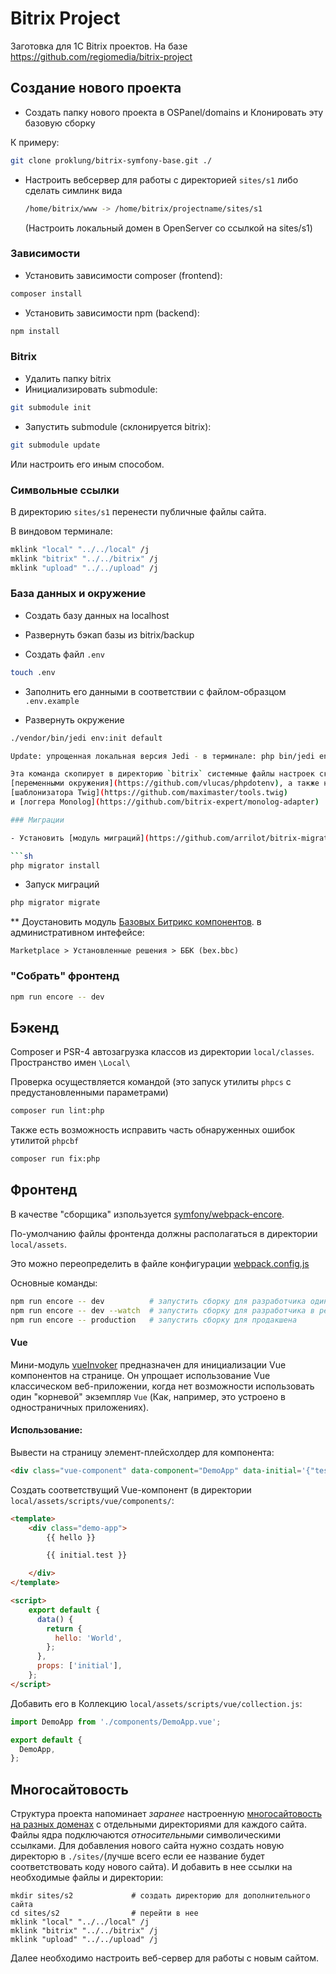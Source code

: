 # Bitrix Project

Заготовка для 1C Bitrix проектов. На базе https://github.com/regiomedia/bitrix-project

## Создание нового проекта

- Создать папку нового проекта в OSPanel/domains и Клонировать эту базовую сборку

К примеру:
```sh
git clone proklung/bitrix-symfony-base.git ./
```

- Настроить вебсервер для работы с директорией `sites/s1` либо сделать симлинк вида
  
  ```sh
  /home/bitrix/www -> /home/bitrix/projectname/sites/s1
  ```
  (Настроить локальный домен в OpenServer со ссылкой на sites/s1)

### Зависимости

- Установить зависимости composer (frontend):
```sh
composer install
```

- Установить зависимости npm (backend):
```sh
npm install
```

### Bitrix

- Удалить папку bitrix
- Инициализировать submodule:
```sh
git submodule init
```

- Запустить submodule (cклонируется bitrix):
```sh
git submodule update
```

Или настроить его иным способом.

### Символьные ссылки

В директорию `sites/s1` перенести публичные файлы сайта.

В виндовом терминале:

```sh
mklink "local" "../../local" /j
mklink "bitrix" "../../bitrix" /j
mklink "upload" "../../upload" /j
```

### База данных и окружение

- Создать базу данных на localhost

- Развернуть бэкап базы из bitrix/backup

- Создать файл `.env` 

```sh
touch .env
```

- Заполнить его данными в соответствии с файлом-образцом `.env.example`

- Развернуть окружение

```sh
./vendor/bin/jedi env:init default

Update: упрощенная локальная версия Jedi - в терминале: php bin/jedi env:init default

Эта команда скопирует в директорию `bitrix` системные файлы настроек сконфигурированные для работы с 
[переменными окружения](https://github.com/vlucas/phpdotenv), а также настройки 
[шаблонизатора Twig](https://github.com/maximaster/tools.twig) 
и [логгера Monolog](https://github.com/bitrix-expert/monolog-adapter)

### Миграции

- Установить [модуль миграций](https://github.com/arrilot/bitrix-migrations)

```sh
php migrator install
```

- Запуск миграций

```sh
php migrator migrate
```

** Доустановить модуль [Базовых Битрикс компонентов](https://github.com/bitrix-expert/bbc). в административном интефейсе: 

`Marketplace > Установленные решения > ББК (bex.bbc)`


### "Собрать" фронтенд

```sh
npm run encore -- dev
```

## Бэкенд

Composer и PSR-4 автозагрузка классов из директории `local/classes`. Пространство имен `\Local\ `

Проверка осуществляется командой (это запуск утилиты `phpcs` с предустановленными параметрами) 

```sh
composer run lint:php
```

Также есть возможность исправить часть обнаруженных ошибок утилитой `phpcbf`

```sh
composer run fix:php
```

## Фронтенд

В качестве "сборщика" изпользуется [symfony/webpack-encore](https://github.com/symfony/webpack-encore). 

По-умолчанию файлы фронтенда должны располагаться в директории `local/assets`.

Это можно переопределить в файле конфигурации [webpack.config.js](./webpack.config.js) 

Основные команды:

```sh
npm run encore -- dev          # запустить сборку для разработчика один раз
npm run encore -- dev --watch  # запустить сборку для разработчика в режиме слежения за файлами
npm run encore -- production   # запустить сборку для продакшена
```
    
#### Vue

Мини-модуль [vueInvoker](local/assets/scripts/util/vueInvoker.js) 
предназначен для инициализации Vue компонентов на странице.
Он упрощает использование Vue классическом веб-приложении, когда нет возможности 
использовать один "корневой" экземпляр `Vue` (Как, например, это устроено в одностраничных приложениях).

#### Использование:

Вывести на страницу элемент-плейсхолдер для компонента:

```html
<div class="vue-component" data-component="DemoApp" data-initial='{"test": "data"}'></div>
```

Создать соответствущий Vue-компонент (в директории `local/assets/scripts/vue/components/`:


```html
<template>
    <div class="demo-app">
        {{ hello }}

        {{ initial.test }}

    </div>
</template>

<script>
    export default {
      data() {
        return {
          hello: 'World',
        };
      },
      props: ['initial'],
    };
</script>
```

Добавить его в Коллекцию `local/assets/scripts/vue/collection.js`:

```js
import DemoApp from './components/DemoApp.vue';

export default {
  DemoApp,
};
```

## Многосайтовость

Структура проекта напоминает _заранее_ настроенную 
[многосайтовость на разных доменах](https://dev.1c-bitrix.ru/learning/course/index.php?COURSE_ID=103&LESSON_ID=287) 
с отдельными директориями для каждого сайта. Файлы ядра подключаются _относительными_ символическими ссылками.
Для добавления нового сайта нужно создать новую директорю в `./sites/`(лучше всего если ее название будет 
соответствовать коду нового сайта). И добавить в нее ссылки на необходимые файлы и директории:

```
mkdir sites/s2             # создать директорию для дополнительного сайта
cd sites/s2                # перейти в нее
mklink "local" "../../local" /j
mklink "bitrix" "../../bitrix" /j
mklink "upload" "../../upload" /j

``` 

Далее необходимо настроить веб-сервер для работы с новым сайтом.